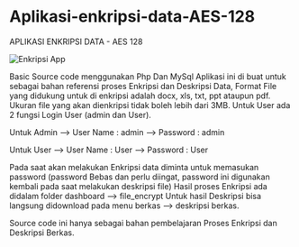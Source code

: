 # Aplikasi-enkripsi-data-AES-128
APLIKASI ENKRIPSI DATA - AES 128

![Enkripsi App](https://github.com/novri3h/aplikasi-enkripsi-data-AES-128/assets/25641359/353e7962-19b4-425f-9851-e8204be9822c)

Basic Source code menggunakan Php Dan MySql
Aplikasi ini di buat untuk sebagai bahan referensi proses Enkripsi dan Deskripsi Data, Format File yang didukung untuk di enkripsi adalah docx, xls, txt, ppt ataupun pdf. Ukuran file yang akan dienkripsi tidak boleh lebih dari 3MB.
Untuk User ada 2 fungsi Login User (admin dan User).

Untuk Admin --> User Name : admin
            --> Password  : admin

Untuk User  --> User Name : User
            --> Password  : User

Pada saat akan melakukan Enkripsi data diminta untuk memasukan password (password Bebas dan perlu diingat, password ini digunakan kembali pada saat melakukan deskripsi file) 
Hasil proses Enkripsi ada didalam folder dashboard --> file_encrypt
Untuk hasil Deskripsi bisa langsung didownload pada menu berkas --> deskripsi berkas.

Source code ini hanya sebagai bahan pembelajaran Proses Enkripsi dan Deskripsi Berkas.
